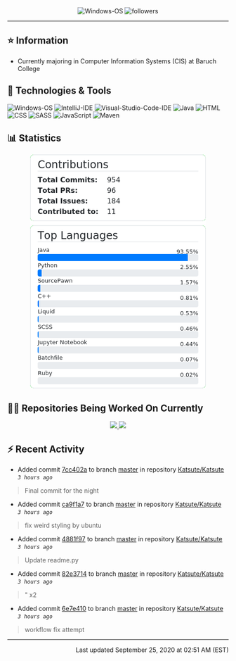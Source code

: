 <div align="center">
    <img 
        src="https://img.shields.io/badge/OS-Windows-informational?style=for-the-badge&color=3278be"
        alt="Windows-OS">
    <img 
        src="https://img.shields.io/github/followers/katsute?color=3278be&style=for-the-badge"
        alt="followers">
</div>

<hr>

## ⭐ Information

 - Currently majoring in Computer Information Systems (CIS) at Baruch College

## 🔧 Technologies & Tools

<img 
    src="https://img.shields.io/badge/OS-Windows-informational?style=flat-square&color=3278be"
    alt="Windows-OS">
<img 
    src="https://img.shields.io/badge/Editor-IntelliJ_IDEA-informational?style=flat-square&logo=intellij-idea&logoColor=white&color=3278be"
    alt="IntelliJ-IDE">
<img 
    src="https://img.shields.io/badge/Editor-Visual_Studio_Code-informational?style=flat-square&logo=Visual-Studio-Code&logoColor=white&color=3278be"
    alt="Visual-Studio-Code-IDE">
<img 
    src="https://img.shields.io/badge/Code-Java-informational?style=flat-square&logo=java&logoColor=white&color=3278be"
    alt="Java">
<img 
    src="https://img.shields.io/badge/Code-HTML-informational?style=flat-square&logo=html5&logoColor=white&color=3278be"
    alt="HTML">
<img 
    src="https://img.shields.io/badge/Code-CSS-informational?style=flat-square&logo=css-wizardry&logoColor=white&color=3278be"
    alt="CSS">
<img 
    src="https://img.shields.io/badge/Code-SASS-informational?style=flat-square&logo=sass&logoColor=white&color=3278be"
    alt="SASS">
<img 
    src="https://img.shields.io/badge/Code-JavaScript-informational?style=flat-square&logo=javascript&logoColor=white&color=3278be"
    alt="JavaScript">
<img 
    src="https://img.shields.io/badge/Tools-Maven-informational?style=flat-square&logo=apache-maven&logoColor=white&color=3278be"
    alt="Maven">

## 📊 Statistics
<div align="center">
    <a href="https://github.com/Katsute/Katsute/">
        <img src="https://github.com/Katsute/Katsute/blob/master/contributions.png">
    </a>
    <a href="https://github.com/Katsute/Katsute/">
        <img src="https://github.com/Katsute/Katsute/blob/master/languages.png">
    </a>
</div>

## 👨‍💻 Repositories Being Worked On Currently
<div align="center">
    <a href="https://github.com/Ktt-Development/ktt-development.github.io">
        <img
            src="https://github-readme-stats.vercel.app/api/pin/?username=ktt-development&repo=ktt-development.github.io&show_owner=true&title_color=3278be&text_color=202020">
    </a>
    <a href="https://github.com/Ktt-Development/rexedia">
        <img
            src="https://github-readme-stats.vercel.app/api/pin/?username=Ktt-Development&repo=rexedia&show_owner=true&title_color=3278be&text_color=202020">
    </a>
</div>

## ⚡ Recent Activity

 - Added commit [7cc402a](https://api.github.com/repos/Katsute/Katsute/commit/7cc402a99050db9604db99c3ea12c997735ee97d) to branch [master](https://api.github.com/repos/Katsute/Katsute/tree/master) in repository [Katsute/Katsute](https://api.github.com/repos/Katsute/Katsute)  *`3 hours ago`*
  > Final commit for the night
 - Added commit [ca9f1a7](https://api.github.com/repos/Katsute/Katsute/commit/ca9f1a70c72ddfcc84a7ad213b706f60dfdfc13e) to branch [master](https://api.github.com/repos/Katsute/Katsute/tree/master) in repository [Katsute/Katsute](https://api.github.com/repos/Katsute/Katsute)  *`3 hours ago`*
  > fix weird styling by ubuntu
 - Added commit [4881f97](https://api.github.com/repos/Katsute/Katsute/commit/4881f97618ba613ca24d3cdbb01ceaaaa5234011) to branch [master](https://api.github.com/repos/Katsute/Katsute/tree/master) in repository [Katsute/Katsute](https://api.github.com/repos/Katsute/Katsute)  *`3 hours ago`*
  > Update readme.py
 - Added commit [82e3714](https://api.github.com/repos/Katsute/Katsute/commit/82e371415bde36d67f54aca526c960e02dbd7504) to branch [master](https://api.github.com/repos/Katsute/Katsute/tree/master) in repository [Katsute/Katsute](https://api.github.com/repos/Katsute/Katsute)  *`3 hours ago`*
  > " x2
 - Added commit [6e7e410](https://api.github.com/repos/Katsute/Katsute/commit/6e7e4107b680606eed4647bc64b3496156648832) to branch [master](https://api.github.com/repos/Katsute/Katsute/tree/master) in repository [Katsute/Katsute](https://api.github.com/repos/Katsute/Katsute)  *`3 hours ago`*
  > workflow fix attempt

---
<p align="right">Last updated September 25, 2020 at 02:51 AM (EST)</p>